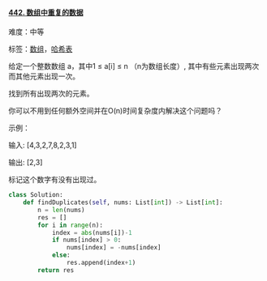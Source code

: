 #### [442. 数组中重复的数据](https://leetcode-cn.com/problems/find-all-duplicates-in-an-array/)

难度：中等

标签：[数组](../Topic/数组.md)，[哈希表](../Topic/哈希表.md)

给定一个整数数组 a，其中1 ≤ a[i] ≤ n （n为数组长度）, 其中有些元素出现两次而其他元素出现一次。

找到所有出现两次的元素。

你可以不用到任何额外空间并在O(n)时间复杂度内解决这个问题吗？

示例：

输入:
[4,3,2,7,8,2,3,1]

输出:
[2,3]



标记这个数字有没有出现过。

```python
class Solution:
    def findDuplicates(self, nums: List[int]) -> List[int]:
        n = len(nums)
        res = []
        for i in range(n):
            index = abs(nums[i])-1
            if nums[index] > 0:
                nums[index] = -nums[index]
            else:
                res.append(index+1)
        return res
```

